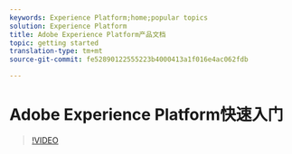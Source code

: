 ```yaml
---
keywords: Experience Platform;home;popular topics
solution: Experience Platform
title: Adobe Experience Platform产品文档
topic: getting started
translation-type: tm+mt
source-git-commit: fe52890122555223b4000413a1f016e4ac062fdb

---
```



# Adobe Experience Platform快速入门

>[!VIDEO](https://video.tv.adobe.com/v/27361?quality=12)